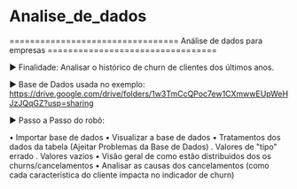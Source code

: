 # Analise_de_dados
 
================================= Análise de dados para empresas =================================

► Finalidade: 
Analisar o histórico de churn de clientes dos últimos anos.

► Base de Dados usada no exemplo: https://drive.google.com/drive/folders/1w3TmCcQPoc7ew1CXmwwEUpWeHJzJQqGZ?usp=sharing

► Passo a Passo do robô:

• Importar base de dados
• Visualizar a base de dados
• Tratamentos dos dados da tabela (Ajeitar Problemas da Base de Dados)
    . Valores de "tipo" errado
    . Valores vazios
• Visão geral de como estão distribuidos dos os churns/cancelamentos
• Analisar as causas dos cancelamentos (como cada característica do cliente impacta no indicador de churn)
